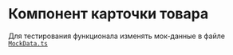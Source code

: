 # Компонент карточки товара

Для тестирования функционала изменять мок-данные в файле <code>[MockData.ts](src/product-data-source/MockData.ts)</code>
